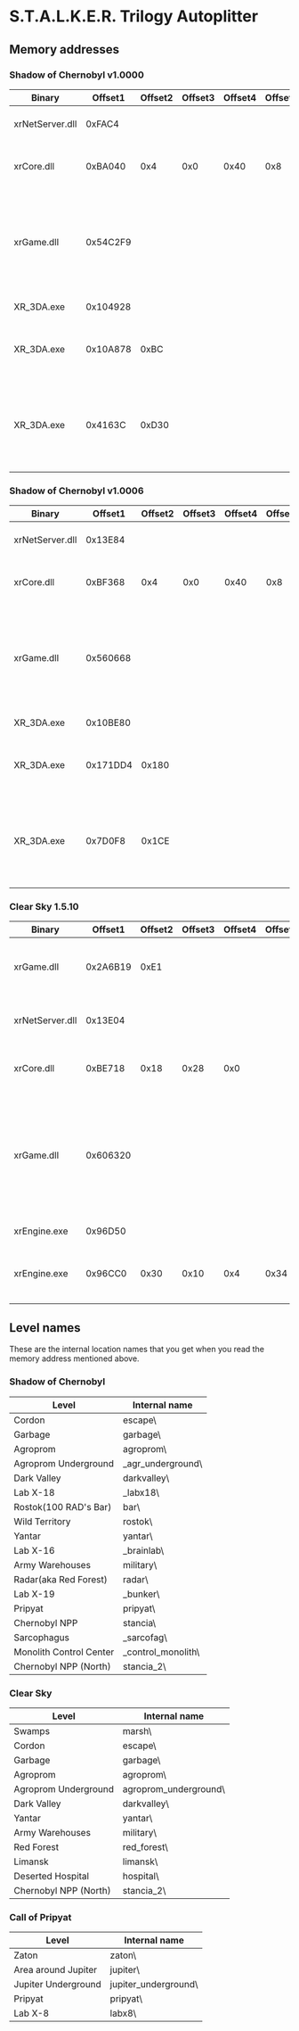 # S.T.A.L.K.E.R. Trilogy Autoplitter

## Memory addresses
### Shadow of Chernobyl v1.0000

| Binary            | Offset1    | Offset2 | Offset3 | Offset4 | Offset5 | Offset6 |  Offset7  |  Offset8  |  Type     | Name             | Description                                                                                                               |
| ----------------- | ---------- |  -----  |  ----   |  ----   |  ----   |  ----   |   ----    |   ----    |  ------   | ---------------  | ----------------------------------------------------------------------------------------------------------------          |
| xrNetServer.dll   | 0xFAC4     |         |         |         |         |         |           |           |  bool     | Loading          | `true` while loading a level or save                                                                                      |
| xrCore.dll        | 0xBA040    |  0x4    |  0x0    |  0x40   |  0x8    |  0x20   |   0x14    |           |  string   | CurMap           | Displays currently loaded level name                                                                                      |
| xrGame.dll        | 0x54C2F9   |         |         |         |         |         |           |           |  bool     | NoControl        | `true` while in-game cinematic cutscene is playing. Or when player is being at level transition prompt                    |
| XR_3DA.exe        | 0x104928   |         |         |         |         |         |           |           |  float    | sync             | Tickrate of the game                                                                                                      |
| XR_3DA.exe        | 0x10A878   |  0xBC   |         |         |         |         |           |           |  string   | End              | Displays name of video file of any Wishgranter endings                                                                    |
| XR_3DA.exe        | 0x4163C    |  0xD30  |         |         |         |         |           |           |  string   | TrueEnd          | Same purpose as End pointer, but for a name of video file of True Ending, when Strelok destroys C-Consciousness           |

### Shadow of Chernobyl v1.0006
| Binary            | Offset1    | Offset2 | Offset3 | Offset4 | Offset5 | Offset6 |  Offset7  |  Offset8  |  Type     | Name             | Description                                                                                                               |
| ----------------- | ---------- |  -----  |  ----   |  ----   |  ----   |  ----   |   ----    |   ----    |  ------   | ---------------  | ----------------------------------------------------------------------------------------------------------------          |
| xrNetServer.dll   | 0x13E84    |         |         |         |         |         |           |           |  bool     | Loading          | `true` while loading a level or save                                                                                      |
| xrCore.dll        | 0xBF368    |  0x4    |  0x0    |  0x40   |  0x8    |  0x28   |   0x4     |           |  string   | CurMap           | Displays currently loaded level name                                                                                      |
| xrGame.dll        | 0x560668   |         |         |         |         |         |           |           |  bool     | NoControl        | `true` while in-game cinematic cutscene is playing. Or when player is being at level transition prompt                    |
| XR_3DA.exe        | 0x10BE80   |         |         |         |         |         |           |           |  float    | sync             | Tickrate of the game                                                                                                      |
| XR_3DA.exe        | 0x171DD4   |  0x180  |         |         |         |         |           |           |  string   | End              | Displays name of video file of any Wishgranter endings                                                                    |
| XR_3DA.exe        | 0x7D0F8    |  0x1CE  |         |         |         |         |           |           |  string   | TrueEnd          | Same purpose as End pointer, but for a name of video file of True Ending, when Strelok destroys C-Consciousness           |

### Clear Sky 1.5.10
| Binary            | Offset1    | Offset2 | Offset3 | Offset4 | Offset5 | Offset6 |  Offset7  |  Offset8  |  Type     | Name             | Description                                                                                                               |
| ----------------- | ---------- |  -----  |  ----   |  ----   |  ----   |  ----   |   ----    |   ----    |  ------   | ---------------  | ----------------------------------------------------------------------------------------------------------------          |
| xrGame.dll        | 0x2A6B19   |  0xE1   |         |         |         |         |           |           |  string   | Start            | Displays name of video file of Intro cutscene                                                                             |
| xrNetServer.dll   | 0x13E04    |         |         |         |         |         |           |           |  bool     | Loading          | `true` while loading a level or save                                                                                      |
| xrCore.dll        | 0xBE718    |  0x18   |  0x28   |  0x0    |         |         |           |           |  string   | CurMap           | Displays currently loaded level name                                                                                      |
| xrGame.dll        | 0x606320   |         |         |         |         |         |           |           |  bool     | NoControl        | `true` while in-game cinematic cutscene is playing. Or when player is being at level transition prompt                    |
| xrEngine.exe      | 0x96D50    |         |         |         |         |         |           |           |  float    | Sync             | Tickrate of the game                                                                                                      |
| xrEngine.exe      | 0x96CC0    |  0x30   |  0x10   |  0x4    |  0x34   |  0x4    |   0xC     |   0x16    |  string   | End              | Displays name of video file of Ending cutscene                                                                            |


## Level names

These are the internal location names that you get when you read the memory address mentioned above.

### Shadow of Chernobyl

| Level                   | Internal name               |
| ----------------------- | -------------------------   |
| Cordon                  | escape\                     |
| Garbage                 | garbage\                    |
| Agroprom                | agroprom\                   |
| Agroprom Underground    | _agr_underground\           |
| Dark Valley             | darkvalley\                 |
| Lab X-18                | _labx18\                    |
| Rostok(100 RAD's Bar)   | bar\                        |
| Wild Territory          | rostok\                     |
| Yantar                  | yantar\                     |
| Lab X-16                | _brainlab\                  |
| Army Warehouses         | military\                   |
| Radar(aka Red Forest)   | radar\                      |
| Lab X-19                | _bunker\                    |
| Pripyat                 | pripyat\                    |
| Chernobyl NPP           | stancia\                    |
| Sarcophagus             | _sarcofag\                  |
| Monolith Control Center | _control_monolith\          |
| Chernobyl NPP (North)   | stancia_2\                  |

### Clear Sky

| Level                   | Internal name               |
| ----------------------- | -------------------------   |
| Swamps                  | marsh\                      |
| Cordon                  | escape\                     |
| Garbage                 | garbage\                    |
| Agroprom                | agroprom\                   |
| Agroprom Underground    | agroprom_underground\       |
| Dark Valley             | darkvalley\                 |
| Yantar                  | yantar\                     |
| Army Warehouses         | military\                   |
| Red Forest              | red_forest\                 |
| Limansk                 | limansk\                    |
| Deserted Hospital       | hospital\                   |
| Chernobyl NPP (North)   | stancia_2\                  |

### Call of Pripyat

| Level                   | Internal name               |
| ----------------------- | -------------------------   |
| Zaton                   | zaton\                      |
| Area around Jupiter     | jupiter\                    |
| Jupiter Underground     | jupiter_underground\        |
| Pripyat                 | pripyat\                    |
| Lab X-8                 | labx8\                      |
